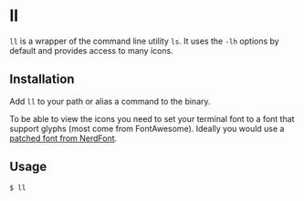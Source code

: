 # ll

`ll` is a wrapper of the command line utility `ls`. It uses the `-lh` options by default and provides access to many icons.

## Installation

Add `ll` to your path or alias a command to the binary.

To be able to view the icons you need to set your terminal font to a font that support glyphs (most come from FontAwesome). Ideally you would use a [patched font from NerdFont](https://github.com/ryanoasis/nerd-fonts).

## Usage

`$ ll`

